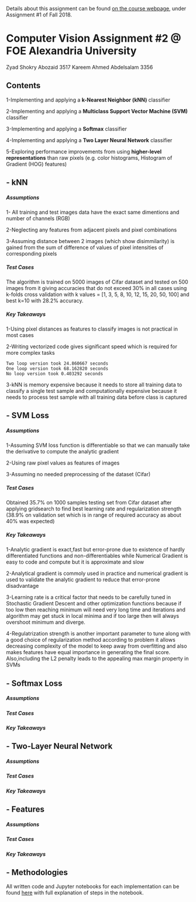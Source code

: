 Details about this assignment can be found [on the course webpage](http://cs231n.github.io/), under Assignment #1 of Fall 2018.

#	Computer Vision Assignment #2 @ FOE Alexandria University

 Zyad Shokry Abozaid        3517
 Kareem Ahmed Abdelsalam    3356

## Contents
 1-Implementing and applying a **k-Nearest Neighbor (kNN)** classifier
 
 2-Implementing and applying a **Multiclass Support Vector Machine (SVM)** classifier
 
 3-Implementing and applying a **Softmax** classifier
 
 4-Implementing and applying a **Two Layer Neural Network** classifier
 
 5-Exploring performance improvements from using **higher-level representations** than raw pixels (e.g. color histograms, Histogram of Gradient (HOG) features)

##  - kNN


##### Assumptions
1- All training and test images data have the exact same dimentions and number of channels (RGB)

2-Neglecting any features from adjacent pixels and pixel combinations

3-Assuming distance between 2 images (which show disimmilarity) is gained from the sum of difference of values of pixel intensities of corresponding pixels

##### Test Cases
The algorithm is trained on 5000 images of Cifar dataset and tested on 500 images from it giving accuracies that do not exceed 30% in all cases using k-folds cross validation with k values = [1, 3, 5, 8, 10, 12, 15, 20, 50, 100]
and best k=10 with 28.2% accuracy.

##### Key Takeaways
1-Using pixel distances as features to classify images is not practical in most cases

2-Writing vectorized code gives significant speed which is required for more complex tasks
```
Two loop version took 24.860667 seconds
One loop version took 68.162820 seconds
No loop version took 0.403292 seconds

```

3-kNN is memory expensive because it needs to store all training data to classify a single test sample and computationally expensive because it needs to process test sample with all training data before class is captured


##  - SVM Loss

##### Assumptions
 1-Assuming SVM loss function is differentiable so that we can manually take the derivative to compute the analytic gradient
 
 2-Using raw pixel values as features of images
 
 3-Assuming no needed preprocessing of the dataset (Cifar)
 
##### Test Cases
Obtained 35.7% on 1000 samples testing set from Cifar dataset after applying gridsearch to find best learning rate and regularization strength (38.9% on validation set which is in range of required accuracy as about 40% was expected)
##### Key Takeaways
1-Analytic gradient is exact,fast but error-prone due to existence of hardly differentiated functions and non-differentiables while Numerical Gradient is easy to code and compute but it is approximate and slow

2-Analytical gradient is commoly used in practice and numerical gradient is used to validate the analytic gradient to reduce that error-prone disadvantage

3-Learning rate is a critical factor that needs to be carefully tuned in Stochastic Gradient Descent and other optimization functions because if too low then reaching minimum will need very long time and iterations and algorithm may get stuck in local minima
and if too large then will always overshoot minimum and diverge.

4-Regulatrization strength is another important parameter to tune along with a good choice of regularization method according to problem
it allows decreasing complexity of the model to keep away from overfitting
and also makes features have equal importance in generating the final score.
Also,including the L2 penalty leads to the appealing max margin property in SVMs


##  - Softmax Loss

##### Assumptions

##### Test Cases

##### Key Takeaways


##  - Two-Layer Neural Network

##### Assumptions

##### Test Cases

##### Key Takeaways


##  - Features

##### Assumptions

##### Test Cases



##### Key Takeaways



##  - Methodologies
All written code and Jupyter notebooks for each implementation can be found [here](https://github.com/karimamd/Two-layer-Neural-Network-SVM-Softmax-losses-) with full explanation of steps in the notebook.
